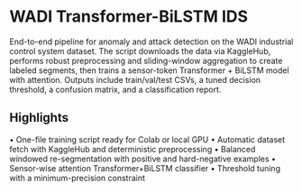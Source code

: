 # WADI Transformer-BiLSTM IDS

End-to-end pipeline for anomaly and attack detection on the WADI industrial control system dataset. The script downloads the data via KaggleHub, performs robust preprocessing and sliding-window aggregation to create labeled segments, then trains a sensor-token Transformer + BiLSTM model with attention. Outputs include train/val/test CSVs, a tuned decision threshold, a confusion matrix, and a classification report.

## Highlights
• One-file training script ready for Colab or local GPU
• Automatic dataset fetch with KaggleHub and deterministic preprocessing
• Balanced windowed re-segmentation with positive and hard-negative examples
• Sensor-wise attention Transformer+BiLSTM classifier
• Threshold tuning with a minimum-precision constraint
